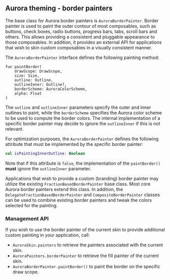 ## Aurora theming - border painters

The base class for Aurora border painters is `AuroraBorderPainter`. Border painter is used to paint the outer contour of most composables, such as buttons, check boxes, radio buttons, progress bars, tabs, scroll bars and others. This allows providing a consistent and pluggable appearance to those composables. In addition, it provides an external API for applications that wish to skin custom composables in a visually consistent manner.

The `AuroraBorderPainter` interface defines the following painting method:

```kotling
fun paintBorder(
    drawScope: DrawScope,
    size: Size,
    outline: Outline,
    outlineInner: Outline?,
    borderScheme: AuroraColorScheme,
    alpha: Float
)
```

The `outline` and `outlineInner` parameters specify the outer and inner outlines to paint, while the `borderScheme` specifies the Aurora color scheme to be used to compute the border colors. The internal implementation of a specific border painter may decide to ignore the `outlineInner` if this is not relevant.

For optimization purposes, the `AuroraBorderPainter` defines the following attribute that must be implemented by the specific border painter:

```kotlin
val isPaintingInnerOutline: Boolean
```

Note that if this attribute is `false`, the implementation of the `paintBorder()` **must** ignore the `outlineInner` parameter.

Applications that wish to provide a custom (branding) border painter may utilize the existing `FractionBasedBorderPainter` base class. Most core Aurora border painters extend this class. In addition, the `DelegateFractionBasedBorderPainter` and `CompositeBorderPainter` classes can be used to combine existing border painters and tweak the colors selected for the painting.

### Management API

If you wish to use the border painter of the current skin to provide additional custom painting in your application, call:

* `AuroraSkin.painters` to retrieve the painters associated with the current skin.
* `AuroraPainters.borderPainter` to retrieve the fill painter of the current skin.
* `AuroraBorderPainter.paintBorder()` to paint the border on the specific draw scope.
